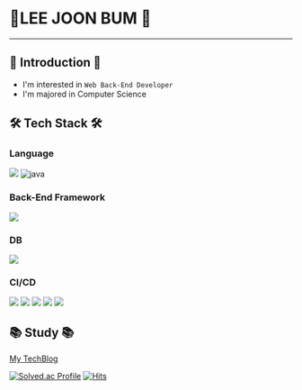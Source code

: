 # 👋LEE JOON BUM 👋 #
---
## 🧑 Introduction 🧑 ##
* I'm interested in `Web Back-End Developer` <br>
* I'm majored in Computer Science

## 🛠 Tech Stack 🛠
### Language
<img src="https://img.shields.io/badge/OpenJDK-FFFFFF?style=for-the-badge&logo=OpenJDK&logoColor=black"> ![java](https://img.shields.io/badge/java-E34F26?style=flat&logo=java&logoColor=white)


### Back-End Framework
 <img src="https://img.shields.io/badge/Spring Boot-6DB33F?style=for-the-badge&logo=Spring Boot&logoColor=yellow">

 ### DB
  <img src="https://img.shields.io/badge/mysql-4479A1?style=for-the-badge&logo=Spring Boot&logoColor=white"> 
 
 ### CI/CD
 <img src="https://img.shields.io/badge/aws-232F3E?style=for-the-badge&logo=amazonaws&logoColor=white"> <img src="https://img.shields.io/badge/ec2-FF9900?style=for-the-badge&logo=amazonec2&logoColor=black"> <img src="https://img.shields.io/badge/s3-569A31?style=for-the-badge&logo=amazons3&logoColor=black"> <img src="https://img.shields.io/badge/rds-527FFF?style=for-the-badge&logo=amazonrds&logoColor=black"> <img src="https://img.shields.io/badge/githubactions-2088FF?style=for-the-badge&logo=githubactions&logoColor=black"> 




## 📚 Study 📚
[My TechBlog](https://scottpooh001.tistory.com)

[![Solved.ac Profile](http://mazassumnida.wtf/api/v2/generate_badge?boj=1996joon)](https://solved.ac/1996joon)
[![Hits](https://hits.seeyoufarm.com/api/count/incr/badge.svg?url=https%3A%2F%2Fgithub.com%2Fbum19&count_bg=%2300FCFF&title_bg=%23FFFD12&icon=&icon_color=%23E7E7E7&title=hits&edge_flat=false)](https://hits.seeyoufarm.com)

<!--
**bum19/bum19** is a ✨ _special_ ✨ repository because its `README.md` (this file) appears on your GitHub profile.

Here are some ideas to get you started:
-->

<!--
- 🔭 I’m currently working on ...
- 🌱 I’m currently learning ...
- 👯 I’m looking to collaborate on ...
- 🤔 I’m looking for help with ...
- 💬 Ask me about ...
- 📫 How to reach me: ...
- 😄 Pronouns: ...
- ⚡ Fun fact: ...
-->
